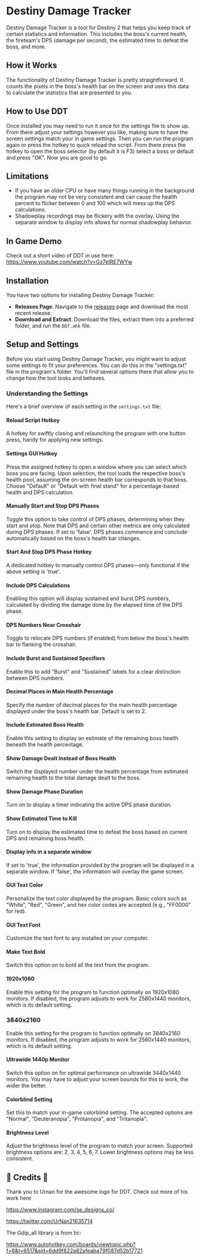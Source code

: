 #  Destiny Damage Tracker 

Destiny Damage Tracker is a tool for Destiny 2 that helps you keep track of certain statistics and information. This includes the boss's current health, the fireteam's DPS (damage per second), the estimated time to defeat the boss, and more. 

##  How it Works 

The functionality of Destiny Damage Tracker is pretty straightforward. It counts the pixels in the boss's health bar on the screen and uses this data to calculate the statistics that are presented to you.

##  How to Use DDT 

Once installed you may need to run it once for the settings file to show up. From there adjust your settings however you like, making sure to have the screen settings match your in game settings. Then you can run the program again or press the hotkey to quick reload the script. From there press the hotkey to open the boss selector (by default it is F3) select a boss or default and press "OK". Now you are good to go.

##  Limitations 

- If you have an older CPU or have many things running in the background the program may not be very consistent and can cause the health percent to flicker between 0 and 100 which will mess up the DPS calculations.
- Shadowplay recordings may be flickery with the overlay. Using the separate window to display info allows for normal shadowplay behavior.

##  In Game Demo 

Check out a short video of DDT in use here: https://www.youtube.com/watch?v=Gz7eIRE7WYw

##  Installation 

You have two options for installing Destiny Damage Tracker:

-  **Releases Page**: Navigate to the [releases](https://github.com/A2TC-YT/Destiny-Damage-Tracker/releases) page and download the most recent release.
-  **Download and Extract**: Download the files, extract them into a preferred folder, and run the `DDT.ahk` file.

##  Setup and Settings 

Before you start using Destiny Damage Tracker, you might want to adjust some settings to fit your preferences. You can do this in the "settings.txt" file in the program's folder. You'll find several options there that allow you to change how the tool looks and behaves.

###  Understanding the Settings 

Here's a brief overview of each setting in the `settings.txt` file:

#### Reload Script Hotkey
A hotkey for swiftly closing and relaunching the program with one button press, handy for applying new settings.

#### Settings GUI Hotkey
Press the assigned hotkey to open a window where you can select which boss you are facing. Upon selection, the tool loads the respective boss's health pool, assuming the on-screen health bar corresponds to that boss. Choose "Default" or "Default with final stand" for a percentage-based health and DPS calculation.

#### Manually Start and Stop DPS Phases
Toggle this option to take control of DPS phases, determining when they start and stop. Note that DPS and certain other metrics are only calculated during DPS phases. If set to 'false', DPS phases commence and conclude automatically based on the boss's health bar changes.

#### Start And Stop DPS Phase Hotkey
A dedicated hotkey to manually control DPS phases—only functional if the above setting is 'true'.

#### Include DPS Calculations
Enabling this option will display sustained and burst DPS numbers, calculated by dividing the damage done by the elapsed time of the DPS phase.

#### DPS Numbers Near Crosshair
Toggle to relocate DPS numbers (if enabled) from below the boss's health bar to flanking the crosshair.

#### Include Burst and Sustained Specifiers
Enable this to add "Burst" and "Sustained" labels for a clear distinction between DPS numbers.

#### Decimal Places in Main Health Percentage
Specify the number of decimal places for the main health percentage displayed under the boss's health bar. Default is set to 2.

#### Include Estimated Boss Health
Enable this setting to display an estimate of the remaining boss health beneath the health percentage.

#### Show Damage Dealt Instead of Boss Health
Switch the displayed number under the health percentage from estimated remaining health to the total damage dealt to the boss.

#### Show Damage Phase Duration
Turn on to display a timer indicating the active DPS phase duration.

#### Show Estimated Time to Kill
Turn on to display the estimated time to defeat the boss based on current DPS and remaining boss health.

#### Display info in a separate window
If set to 'true', the information provided by the program will be displayed in a separate window. If 'false', the information will overlay the game screen.

#### GUI Text Color
Personalize the text color displayed by the program. Basic colors such as "White", "Red", "Green", and hex color codes are accepted (e.g., "FF0000" for red).

#### GUI Text Font
Customize the text font to any installed on your computer.

#### Make Text Bold
Switch this option on to bold all the text from the program.

#### 1920x1080
Enable this setting for the program to function optimally on 1920x1080 monitors. If disabled, the program adjusts to work for 2560x1440 monitors, which is its default setting.

### 3840x2160
Enable this setting for the program to function optimally on 3840x2160 monitors. If disabled, the program adjusts to work for 2560x1440 monitors, which is its default setting.

#### Ultrawide 1440p Monitor
Switch this option on for optimal performance on ultrawide 3440x1440 monitors. You may have to adjust your screen bounds for this to work, the wider the better.

#### Colorblind Setting
Set this to match your in-game colorblind setting. The accepted options are "Normal", "Deuteranopia", "Protanopia", and "Tritanopia".

#### Brightness Level
Adjust the brightness level of the program to match your screen. Supported brightness options are: 2, 3, 4, 5, 6, 7. Lower brightness options may be less consistent.

## 🙏 Credits 🙏
Thank you to Urnan for the awesome logo for DDT. Check out more of his work here 

https://www.instagram.com/se_designs_co/

https://twitter.com/UrNan21635714


The Gdip_all library is from tic:

https://www.autohotkey.com/boards/viewtopic.php?f=6&t=6517&sid=6dd9f822a82afeaba79f087d52b17721
